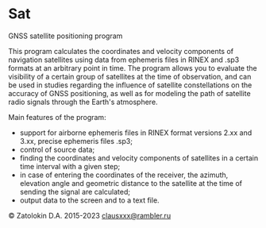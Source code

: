 # Sat
GNSS satellite positioning program

This program calculates the coordinates and velocity components of navigation satellites 
using data from ephemeris files in RINEX and .sp3 formats at an arbitrary point in time. 
The program allows you to evaluate the visibility of a certain group of satellites at the 
time of observation, and can be used in studies regarding the influence of satellite 
constellations on the accuracy of GNSS positioning, as well as for modeling the path 
of satellite radio signals through the Earth's atmosphere.

Main features of the program:
- support for airborne ephemeris files in RINEX format versions 2.xx and 3.xx, precise ephemeris files .sp3;
- control of source data;
- finding the coordinates and velocity components of satellites in a certain time interval with a given step;
- in case of entering the coordinates of the receiver, the azimuth, elevation angle and geometric distance to the satellite at the time of sending the signal are calculated;
- output data to the screen and to a text file.

© Zatolokin D.A. 2015-2023
clausxxx@rambler.ru
